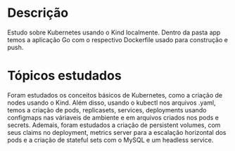 # Descrição

Estudo sobre Kubernetes usando o Kind localmente.
Dentro da pasta app temos a aplicação Go com o respectivo Dockerfile usado para construção e push.

# Tópicos estudados

Foram estudados os conceitos básicos de Kubernetes, como a criação de nodes usando o Kind. Além disso, 
usando o kubectl nos arquivos .yaml, temos a criação de pods, replicasets, services, deployments usando configmaps nas váriaveis
de ambiente e em arquivos criados nos pods e secrets. Ademais, foram estudados a criação de persistent volumes, com seus claims
no deployment, metrics server para a escalação horizontal dos pods e a criação de stateful sets com o MySQL e um headless service.